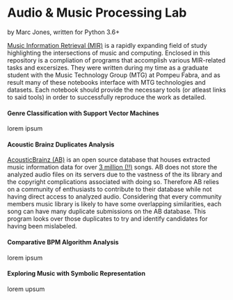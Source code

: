 # Audio & Music Processing Lab
by Marc Jones, written for Python 3.6+

[Music Information Retrieval (MIR)](https://en.wikipedia.org/wiki/Music_information_retrieval) is a rapidly expanding field of study highlighting the intersections of music and computing. Enclosed in this repository is a compliation of programs that accomplish various MIR-related tasks and excersizes. They were written during my time as a graduate student with the Music Technology Group (MTG) at Pompeu Fabra, and as result many of these notebooks interface with MTG technologies and datasets. Each notebook should provide the necessary tools (or atleast links to said tools) in order to successfully reproduce the work as detailed.

#### Genre Classification with Support Vector Machines
lorem ipsum

#### Acoustic Brainz Duplicates Analysis
[AcousticBrainz (AB)](https://acousticbrainz.org) is an open source database that houses extracted music information data for over [3 million (!!)](https://acousticbrainz.org/statistics-graph) songs. AB does not store the analyzed audio files on its servers due to the vastness of the its library and the copyright complications associated with doing so. Therefore AB relies on a community of enthusiasts to contribute to their database while not having direct access to analyzed audio. Considering that every community members music library is likely to have some overlapping similarities, each song can have many duplicate submissions on the AB database. This program looks over those duplicates to try and identify candidates for having been mislabeled.

#### Comparative BPM Algorithm Analysis
lorem ipsum

#### Exploring Music with Symbolic Representation
lorem upsum